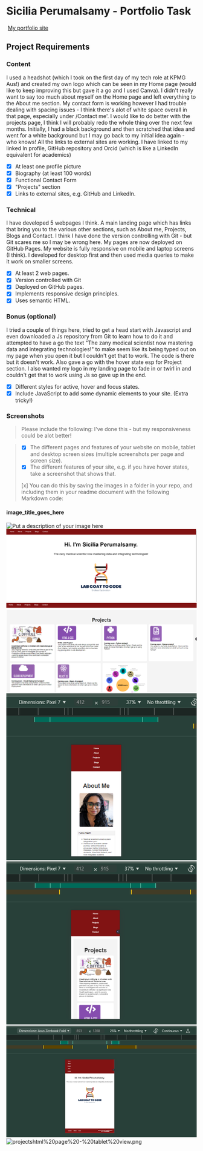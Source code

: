 #  Sicilia Perumalsamy - Portfolio Task
​
[My portfolio site](link_to_your_site)
​
## Project Requirements

### Content
I used a headshot (which I took on the first day of my tech role at KPMG Aus!) and created my own logo which can be seen in my Home page (would like to keep improving this but gave it a go and I used Canva). I didn't really want to say too much about myself on the Home page and left everything to the About me section.  My contact form is working however I had trouble dealing with spacing issues - I think there's alot of white space overall in that page, especially under /Contact me'. I would like to do better with the projects page, I think I will probably redo the whole thing over the next few months. Initially, I had a black background and then scratched that idea and went for a white background but I may go back to my initial idea again - who knows! All the links to external sites are working. I have linked to my linked In profile, GitHub repository and Orcid (which is like a LinkedIn equivalent for academics)

- [x] At least one profile picture
- [x] Biography (at least 100 words)
- [x] Functional Contact Form
- [x] "Projects" section
- [x] Links to external sites, e.g. GitHub and LinkedIn.
​
### Technical
I have developed 5 webpages I think. A main landing page which has links that bring you to the various other sections, such as About me, Projects, Blogs and Contact. I think I have done the version controlling with Git - but Git scares me so I may be wrong here. My pages are now deployed on GitHub Pages. My website is fully responsive on mobile and laptop screens (I think). I developed for desktop first and then used media queries to make it work on smaller screens.

- [x] At least 2 web pages.
- [x] Version controlled with Git
- [x] Deployed on GitHub pages.
- [x] Implements responsive design principles.
- [x] Uses semantic HTML.

### Bonus (optional)
I tried a couple of things here, tried to get a head start with Javascript and even downloaded a Js repository from Git to learn how to do it and attempted to have a go the text "The zany medical scientist now mastering data and integrating technologies!" to make seem like its being typed out on my page when you open it but I couldn't get that to work. The code is there but it doesn't work. Also gave a go with the hover state esp for Project section. I also wanted my logo in my landing page to fade in or twirl in and couldn't get that to work using Js so gave up in the end. 
- [x] Different styles for active, hover and focus states.
- [x] Include JavaScript to add some dynamic elements to your site. (Extra tricky!)
​
### Screenshots
> Please include the following:
I've done this - but my responsiveness could be alot better!

> - [x] The different pages and features of your website on mobile, tablet and desktop screen sizes (multiple screenshots per page and screen size).
> - [x] The different features of your site, e.g. if you have hover states, take a screenshot that shows that.  
> 
> [x] You can do this by saving the images in a folder in your repo, and including them in your readme document with the following Markdown code: 

####  image_title_goes_here 
![Put a description of your image here](./relative_path_to_file)
![indexhtml-desktopview](Screenshots/Desktop/indexhtml-desktopview.png)
![projecthtml-desktopview](Screenshots/Desktop/projecthtml-desktopview.png)
![aboutmepage-mobileview](Screenshots\Mobile\aboutmepage-mobileview.png)
![projecthtml-mobileview](Screenshots\Mobile\projecthtml-mobileview.png)
![index.html%20page-tablet%20view](Screenshots/Tablet/index.html%20page-tablet%20view.png) 
![projectshtml%20page%20-%20tablet%20view.png](Screenshots/Tablet/projectshtml%20page%20-%20tablet%20view.png.png)
